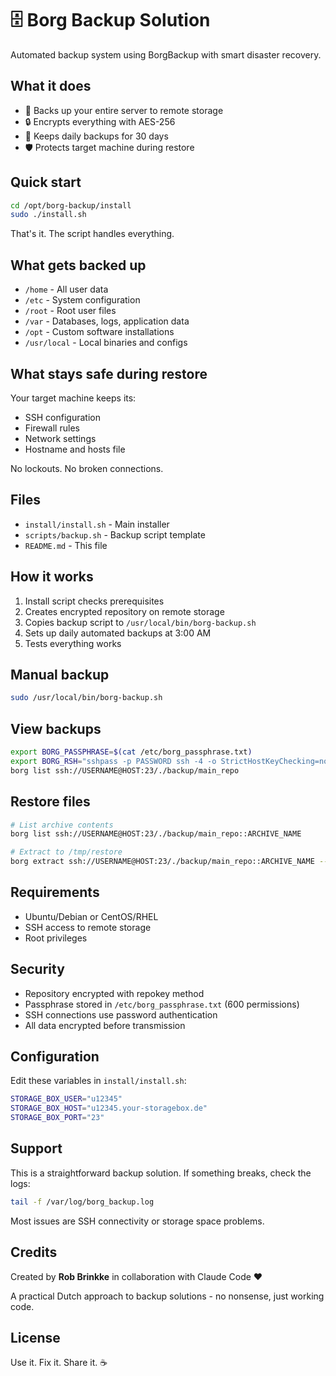 # 🗄️ Borg Backup Solution

Automated backup system using BorgBackup with smart disaster recovery.

## What it does

- 💾 Backs up your entire server to remote storage
- 🔒 Encrypts everything with AES-256
- 📅 Keeps daily backups for 30 days
- 🛡️ Protects target machine during restore

## Quick start

```bash
cd /opt/borg-backup/install
sudo ./install.sh
```

That's it. The script handles everything.

## What gets backed up

- `/home` - All user data
- `/etc` - System configuration  
- `/root` - Root user files
- `/var` - Databases, logs, application data
- `/opt` - Custom software installations
- `/usr/local` - Local binaries and configs

## What stays safe during restore

Your target machine keeps its:
- SSH configuration
- Firewall rules
- Network settings
- Hostname and hosts file

No lockouts. No broken connections.

## Files

- `install/install.sh` - Main installer
- `scripts/backup.sh` - Backup script template
- `README.md` - This file

## How it works

1. Install script checks prerequisites
2. Creates encrypted repository on remote storage
3. Copies backup script to `/usr/local/bin/borg-backup.sh`
4. Sets up daily automated backups at 3:00 AM
5. Tests everything works

## Manual backup

```bash
sudo /usr/local/bin/borg-backup.sh
```

## View backups

```bash
export BORG_PASSPHRASE=$(cat /etc/borg_passphrase.txt)
export BORG_RSH="sshpass -p PASSWORD ssh -4 -o StrictHostKeyChecking=no -p 23"
borg list ssh://USERNAME@HOST:23/./backup/main_repo
```

## Restore files

```bash
# List archive contents
borg list ssh://USERNAME@HOST:23/./backup/main_repo::ARCHIVE_NAME

# Extract to /tmp/restore
borg extract ssh://USERNAME@HOST:23/./backup/main_repo::ARCHIVE_NAME --target /tmp/restore
```

## Requirements

- Ubuntu/Debian or CentOS/RHEL
- SSH access to remote storage
- Root privileges

## Security

- Repository encrypted with repokey method
- Passphrase stored in `/etc/borg_passphrase.txt` (600 permissions)
- SSH connections use password authentication
- All data encrypted before transmission

## Configuration

Edit these variables in `install/install.sh`:

```bash
STORAGE_BOX_USER="u12345"
STORAGE_BOX_HOST="u12345.your-storagebox.de"  
STORAGE_BOX_PORT="23"
```

## Support

This is a straightforward backup solution. If something breaks, check the logs:

```bash
tail -f /var/log/borg_backup.log
```

Most issues are SSH connectivity or storage space problems.

## Credits

Created by **Rob Brinkke** in collaboration with Claude Code ❤️

A practical Dutch approach to backup solutions - no nonsense, just working code.

## License

Use it. Fix it. Share it. ☕
